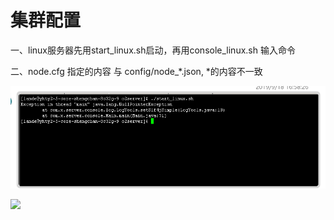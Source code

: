 # 集群配置

一、linux服务器先用start\_linux.sh启动，再用console\_linux.sh 输入命令

二、node.cfg 指定的内容 与 config/node\_\*.json, \*的内容不一致

![](../../.gitbook/assets/image%20%28148%29.png)

![](file:///H:\qq\95523761\Image\C2C\[$SDN6N__M6LHE325$@UMIJ.png)



